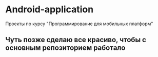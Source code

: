 # Android-application
Проекты по курсу "Программирование для мобильных платформ"
## Чуть позже сделаю все красиво, чтобы с основным репозиторием работало
